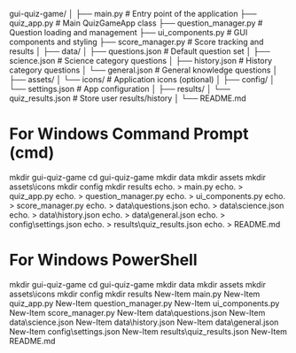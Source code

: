 gui-quiz-game/
│
├── main.py                 # Entry point of the application
├── quiz_app.py            # Main QuizGameApp class
├── question_manager.py    # Question loading and management
├── ui_components.py       # GUI components and styling
├── score_manager.py       # Score tracking and results
│
├── data/
│   ├── questions.json     # Default question set
│   ├── science.json       # Science category questions
│   ├── history.json       # History category questions
│   └── general.json       # General knowledge questions
│
├── assets/
│   └── icons/            # Application icons (optional)
│
├── config/
│   └── settings.json     # App configuration
│
├── results/
│   └── quiz_results.json # Store user results/history
│
└── README.md


# For Windows Command Prompt (cmd)
mkdir gui-quiz-game
cd gui-quiz-game
mkdir data
mkdir assets
mkdir assets\icons
mkdir config
mkdir results
echo. > main.py
echo. > quiz_app.py
echo. > question_manager.py
echo. > ui_components.py
echo. > score_manager.py
echo. > data\questions.json
echo. > data\science.json
echo. > data\history.json
echo. > data\general.json
echo. > config\settings.json
echo. > results\quiz_results.json
echo. > README.md

# For Windows PowerShell
mkdir gui-quiz-game
cd gui-quiz-game
mkdir data
mkdir assets
mkdir assets\icons
mkdir config
mkdir results
New-Item main.py
New-Item quiz_app.py
New-Item question_manager.py
New-Item ui_components.py
New-Item score_manager.py
New-Item data\questions.json
New-Item data\science.json
New-Item data\history.json
New-Item data\general.json
New-Item config\settings.json
New-Item results\quiz_results.json
New-Item README.md